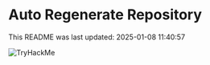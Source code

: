 # Auto Regenerate Repository

This README was last updated: 2025-01-08 11:40:57

 ![TryHackMe](https://tryhackme.com/badge/533634)